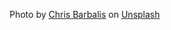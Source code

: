 Photo by [Chris Barbalis](https://unsplash.com/@cbarbalis?utm_source=unsplash&utm_medium=referral&utm_content=creditCopyText) on [Unsplash](https://unsplash.com)